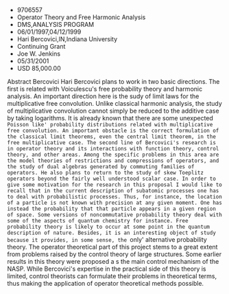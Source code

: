 
* 9706557
* Operator Theory and Free Harmonic Analysis
* DMS,ANALYSIS PROGRAM
* 06/01/1997,04/12/1999
* Hari Bercovici,IN,Indiana University
* Continuing Grant
* Joe W. Jenkins
* 05/31/2001
* USD 85,000.00

Abstract Bercovici Hari Bercovici plans to work in two basic directions. The
first is related with Voiculescu's free probability theory and harmonic
analysis. An important direction here is the sudy of limit laws for the
multiplicative free convolution. Unlike classical harmonic analysis, the study
of multiplicative convolution cannot simply be reduced to the additive case by
taking logarithms. It is already known that there are some unexpected `Poisson
like' probability distributions related with multiplicative free convolution. An
important obstacle is the correct formulation of the classical limit theorems,
even the central limit theorem, in the free multiplicative case. The second line
of Bercovici's research is in operator theory and its interactions with function
theory, control theory, and other areas. Among the specific problems in this
area are the model theories of restrictions and compressions of operators, and
the study of dual algebras generated by commuting families of operators. He also
plans to return to the study of skew Toeplitz operators beyond the fairly well
understood scalar case. In order to give some motivation for the research in
this proposal I would like to recall that in the current description of
subatomic processes one has to deal with probabilistic processes. Thus, for
instance, the location of a particle is not known with precision at any given
moment. One has instead the probability that that particle appears in a given
region of space. Some versions of noncommutative probability theory deal with
some of the aspects of quantum chemistry for instance. Free probability theory
is likely to occur at some point in the quantum description of nature. Besides,
it is an interesting object of study because it provides, in some sense, the
`only' alternative probability theory. The operator theoretical part of this
project stems to a great extent from problems raised by the control theory of
large structures. Some earlier results in this theory were proposed a s the main
control mechanism of the NASP. While Bercovici's expertise in the practical side
of this theory is limited, control theorists can formulate their problems in
theoretical terms, thus making the application of operator theoretical methods
possible.
